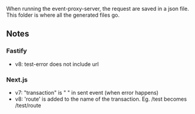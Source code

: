 When running the event-proxy-server, the request are saved in a json file. This folder is where all
the generated files go.

## Notes

### Fastify

- v8: test-error does not include url

### Next.js

- v7: "transaction" is " " in sent event (when error happens)
- v8: 'route' is added to the name of the transaction. Eg. /test becomes /test/route